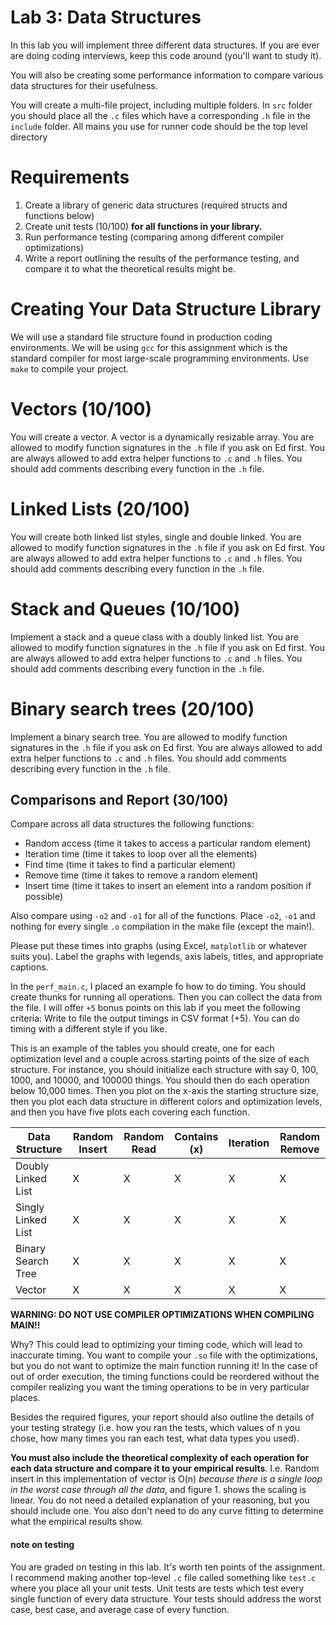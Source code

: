 # Lab 3: Data Structures

In this lab you will implement three different data structures. If you are ever are doing coding interviews, keep this code around (you'll want to study it).

You will also be creating some performance information to compare various data structures for their usefulness. 

You will create a multi-file project, including multiple folders. In `src` folder you should place all the `.c` files which have a corresponding `.h` file in the `include` folder. All mains you use for runner code should be the top level directory

# Requirements 

1. Create a library of generic data structures (required structs and functions below)
2. Create unit tests (10/100) **for all functions in your library.**
3. Run performance testing (comparing among different compiler optimizations)
4. Write a report outlining the results of the performance testing, and compare it to what the theoretical results might be. 

# Creating Your Data Structure Library

We will use a standard file structure found in production coding environments. We will be using `gcc` for this assignment which is the standard compiler for most large-scale programming environments. Use `make` to compile your project. 

# Vectors (10/100)
You will create a vector. A vector is a dynamically resizable array. You are allowed to modify function signatures in the `.h` file if you ask on Ed first. You are always allowed to add extra helper functions to `.c` and `.h` files. You should add comments describing every function in the `.h` file. 

# Linked Lists (20/100)
You will create both linked list styles, single and double linked. You are allowed to modify function signatures in the `.h` file if you ask on Ed first. You are always allowed to add extra helper functions to `.c` and `.h` files. You should add comments describing every function in the `.h` file. 

# Stack and Queues (10/100)
Implement a stack and a queue class with a doubly linked list. You are allowed to modify function signatures in the `.h` file if you ask on Ed first. You are always allowed to add extra helper functions to `.c` and `.h` files. You should add comments describing every function in the `.h` file. 

# Binary search trees (20/100)
Implement a binary search tree. You are allowed to modify function signatures in the `.h` file if you ask on Ed first. You are always allowed to add extra helper functions to `.c` and `.h` files. You should add comments describing every function in the `.h` file. 

## Comparisons and Report (30/100)

Compare across all data structures the following functions:
- Random access (time it takes to access a particular random element)
- Iteration time (time it takes to loop over all the elements)
- Find time (time it takes to find a particular element)
- Remove time (time it takes to remove a random element)
- Insert time (time it takes to insert an element into a random position if possible)

Also compare using `-o2` and `-o1` for all of the functions. Place `-o2`, `-o1` and nothing for every single `.o` compilation in the make file (except the main!).

Please put these times into graphs (using Excel, `matplotlib` or whatever suits you). Label the graphs with legends, axis labels, titles, and appropriate captions. 

In the `perf_main.c`, I placed an example fo how to do timing. You should create thunks for running all operations. Then you can collect the data from the file. I will offer `+5` bonus points on this lab if you meet the following criteria: Write to file the output timings in CSV format (+5). You can do timing with a different style if you like. 


This is an example of the tables you should create, one for each optimization level and a couple across starting points of the size of each structure. For instance, you should initialize each structure with say 0, 100, 1000, and 10000, and 100000 things. You should then do each operation below 10,000 times. Then you plot on the x-axis the starting structure size, then you plot each data structure in different colors and optimization levels, and then you have five plots each covering each function. 

| Data Structure      | Random Insert | Random Read | Contains (x) | Iteration | Random Remove
| -----------         | -----------   | ----------- | -----------  |  ----------- | ----------- |
| Doubly Linked List | X | X | X | X | X | 
| Singly Linked List | X | X | X | X | X | 
| Binary Search Tree | X | X | X | X | X | 
| Vector             | X | X | X | X | X | 

**WARNING: DO NOT USE COMPILER OPTIMIZATIONS WHEN COMPILING MAIN!!**

Why? This could lead to optimizing your timing code, which will lead to inaccurate timing. You want to compile your `.so` file with the optimizations, but you do not want to optimize the main function running it! In the case of out of order execution, the timing functions could be reordered without the compiler realizing you want the timing operations to be in very particular places. 

Besides the required figures, your report should also outline the details of your testing strategy (i.e. how you ran the tests, which values of n you chose, how many times you ran each test, what data types you used). 

**You must also include the theoretical complexity of each operation for each data structure and compare it to your empirical results**. I.e. Random insert in this implementation of vector is O(n) *because there is a single loop in the worst case through all the data*, and figure 1. shows the scaling is linear. You do not need a detailed explanation of your reasoning, but you should include one. You also don't need to do any curve fitting to determine what the empirical results show. 



#### note on testing
You are graded on testing in this lab. It's worth ten points of the assignment. I recommend making another top-level `.c` file called something like `test.c` where you place all your unit tests. Unit tests are tests which test every single function of every data structure. Your tests should address the worst case, best case, and average case of every function. 